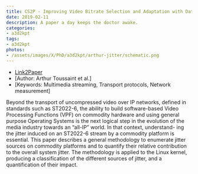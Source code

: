 ```yaml
---
title: CS2P - Improving Video Bitrate Selection and Adaptation with Data-Driven Throughput Prediction 
date: 2019-02-11
description: A paper a day keeps the doctor awake.
categories:
- a3d2kpt
tags:
- a3d2kpt
photos:
- /assets/images/X/PhD/a3d2kpt/arthur-jitter/schematic.png
---
```


* [Link2Paper](https://www.thomasclausen.net/wp-content/uploads/2019/01/paper.pdf)
* [Author: Arthur Toussaint et al.] 
* [Keywords: Multimedia streaming, Transport protocols, Network measurement]

Beyond the transport of uncompressed video over IP networks, defined in standards such as ST2022-6, the ability to build software-based Video Processing Functions (VPF) on commodity hardware and using general purpose Operating Systems is the next logical step in the evolution of the media industry towards an “all-IP” world. In that context, understand- ing the jitter induced on an ST2022-6 stream by a commodity platform is essential. This paper describes a general methodology to enumerate jitter sources on commodity platforms and to quantify their relative contribution to the overall system jitter. The methodology is applied to the Linux kernel, producing a classification of the different sources of jitter, and a quantification of their impact.